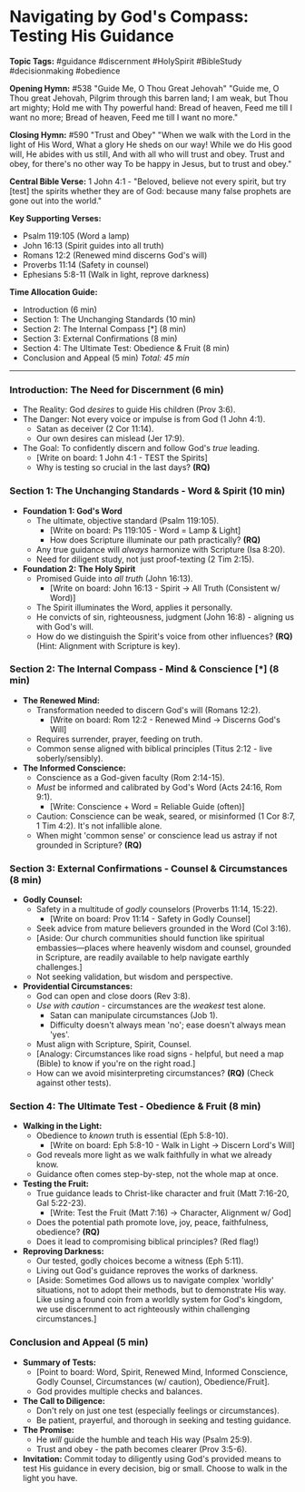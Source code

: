 # Navigating by God's Compass: Testing His Guidance

**Topic Tags:** #guidance #discernment #HolySpirit #BibleStudy #decisionmaking
#obedience

**Opening Hymn:** #538 "Guide Me, O Thou Great Jehovah" "Guide me, O Thou great
Jehovah, Pilgrim through this barren land; I am weak, but Thou art mighty; Hold
me with Thy powerful hand: Bread of heaven, Feed me till I want no more; Bread
of heaven, Feed me till I want no more."

**Closing Hymn:** #590 "Trust and Obey" "When we walk with the Lord in the light
of His Word, What a glory He sheds on our way! While we do His good will, He
abides with us still, And with all who will trust and obey. Trust and obey, for
there's no other way To be happy in Jesus, but to trust and obey."

**Central Bible Verse:** 1 John 4:1 - "Beloved, believe not every spirit, but
try [test] the spirits whether they are of God: because many false prophets are
gone out into the world."

**Key Supporting Verses:**

- Psalm 119:105 (Word a lamp)
- John 16:13 (Spirit guides into all truth)
- Romans 12:2 (Renewed mind discerns God's will)
- Proverbs 11:14 (Safety in counsel)
- Ephesians 5:8-11 (Walk in light, reprove darkness)

**Time Allocation Guide:**

- Introduction (6 min)
- Section 1: The Unchanging Standards (10 min)
- Section 2: The Internal Compass [*] (8 min)
- Section 3: External Confirmations (8 min)
- Section 4: The Ultimate Test: Obedience & Fruit (8 min)
- Conclusion and Appeal (5 min) _Total: 45 min_

---

### Introduction: The Need for Discernment (6 min)

- The Reality: God _desires_ to guide His children (Prov 3:6).
- The Danger: Not every voice or impulse is from God (1 John 4:1).
  - Satan as deceiver (2 Cor 11:14).
  - Our own desires can mislead (Jer 17:9).
- The Goal: To confidently discern and follow God's _true_ leading.
  - [Write on board: 1 John 4:1 - TEST the Spirits]
  - Why is testing so crucial in the last days? **(RQ)**

### Section 1: The Unchanging Standards - Word & Spirit (10 min)

- **Foundation 1: God's Word**
  - The ultimate, objective standard (Psalm 119:105).
    - [Write on board: Ps 119:105 - Word = Lamp & Light]
    - How does Scripture illuminate our path practically? **(RQ)**
  - Any true guidance will _always_ harmonize with Scripture (Isa 8:20).
  - Need for diligent study, not just proof-texting (2 Tim 2:15).
- **Foundation 2: The Holy Spirit**
  - Promised Guide into _all truth_ (John 16:13).
    - [Write on board: John 16:13 - Spirit -> All Truth (Consistent w/ Word)]
  - The Spirit illuminates the Word, applies it personally.
  - He convicts of sin, righteousness, judgment (John 16:8) - aligning us with
    God's will.
  - How do we distinguish the Spirit's voice from other influences? **(RQ)**
    (Hint: Alignment with Scripture is key).

### Section 2: The Internal Compass - Mind & Conscience [*] (8 min)

- **The Renewed Mind:**
  - Transformation needed to discern God's will (Romans 12:2).
    - [Write on board: Rom 12:2 - Renewed Mind -> Discerns God's Will]
  - Requires surrender, prayer, feeding on truth.
  - Common sense aligned with biblical principles (Titus 2:12 - live
    soberly/sensibly).
- **The Informed Conscience:**
  - Conscience as a God-given faculty (Rom 2:14-15).
  - _Must_ be informed and calibrated by God's Word (Acts 24:16, Rom 9:1).
    - [Write: Conscience + Word = Reliable Guide (often)]
  - Caution: Conscience can be weak, seared, or misinformed (1 Cor 8:7, 1 Tim
    4:2). It's not infallible alone.
  - When might 'common sense' or conscience lead us astray if not grounded in
    Scripture? **(RQ)**

### Section 3: External Confirmations - Counsel & Circumstances (8 min)

- **Godly Counsel:**
  - Safety in a multitude of _godly_ counselors (Proverbs 11:14, 15:22).
    - [Write on board: Prov 11:14 - Safety in Godly Counsel]
  - Seek advice from mature believers grounded in the Word (Col 3:16).
  - [Aside: Our church communities should function like spiritual
    embassies—places where heavenly wisdom and counsel, grounded in Scripture,
    are readily available to help navigate earthly challenges.]
  - Not seeking validation, but wisdom and perspective.
- **Providential Circumstances:**
  - God can open and close doors (Rev 3:8).
  - _Use with caution_ - circumstances are the _weakest_ test alone.
    - Satan can manipulate circumstances (Job 1).
    - Difficulty doesn't always mean 'no'; ease doesn't always mean 'yes'.
  - Must align with Scripture, Spirit, Counsel.
  - [Analogy: Circumstances like road signs - helpful, but need a map (Bible) to
    know if you're on the right road.]
  - How can we avoid misinterpreting circumstances? **(RQ)** (Check against
    other tests).

### Section 4: The Ultimate Test - Obedience & Fruit (8 min)

- **Walking in the Light:**
  - Obedience to _known_ truth is essential (Eph 5:8-10).
    - [Write on board: Eph 5:8-10 - Walk in Light -> Discern Lord's Will]
  - God reveals more light as we walk faithfully in what we already know.
  - Guidance often comes step-by-step, not the whole map at once.
- **Testing the Fruit:**
  - True guidance leads to Christ-like character and fruit (Matt 7:16-20, Gal
    5:22-23).
    - [Write: Test the Fruit (Matt 7:16) -> Character, Alignment w/ God]
  - Does the potential path promote love, joy, peace, faithfulness, obedience?
    **(RQ)**
  - Does it lead to compromising biblical principles? (Red flag!)
- **Reproving Darkness:**
  - Our tested, godly choices become a witness (Eph 5:11).
  - Living out God's guidance reproves the works of darkness.
  - [Aside: Sometimes God allows us to navigate complex 'worldly' situations,
    not to adopt their methods, but to demonstrate His way. Like using a found
    coin from a worldly system for God's kingdom, we use discernment to act
    righteously within challenging circumstances.]

### Conclusion and Appeal (5 min)

- **Summary of Tests:**
  - [Point to board: Word, Spirit, Renewed Mind, Informed Conscience, Godly
    Counsel, Circumstances (w/ caution), Obedience/Fruit].
  - God provides multiple checks and balances.
- **The Call to Diligence:**
  - Don't rely on just one test (especially feelings or circumstances).
  - Be patient, prayerful, and thorough in seeking and testing guidance.
- **The Promise:**
  - He _will_ guide the humble and teach His way (Psalm 25:9).
  - Trust and obey - the path becomes clearer (Prov 3:5-6).
- **Invitation:** Commit today to diligently using God's provided means to test
  His guidance in every decision, big or small. Choose to walk in the light you
  have.
